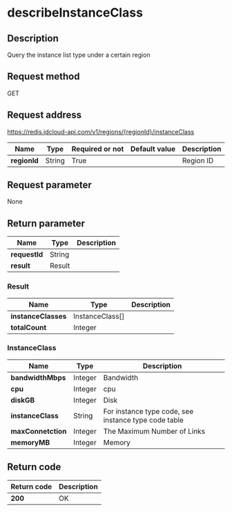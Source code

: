 # describeInstanceClass


## Description
Query the instance list type under a certain region

## Request method
GET

## Request address
https://redis.jdcloud-api.com/v1/regions/{regionId}/instanceClass

|Name|Type|Required or not|Default value|Description|
|---|---|---|---|---|
|**regionId**|String|True||Region ID|

## Request parameter
None


## Return parameter
|Name|Type|Description|
|---|---|---|
|**requestId**|String||
|**result**|Result||


### <a name="Result">Result</a>
|Name|Type|Description|
|---|---|---|
|**instanceClasses**|InstanceClass[]||
|**totalCount**|Integer||
### <a name="InstanceClass">InstanceClass</a>
|Name|Type|Description|
|---|---|---|
|**bandwidthMbps**|Integer|Bandwidth|
|**cpu**|Integer|cpu|
|**diskGB**|Integer|Disk|
|**instanceClass**|String|For instance type code, see instance type code table|
|**maxConnetction**|Integer|The Maximum Number of Links|
|**memoryMB**|Integer|Memory|

## Return code
|Return code|Description|
|---|---|
|**200**|OK|
